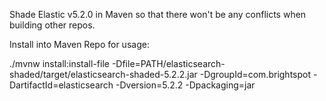 Shade Elastic v5.2.0 in Maven so that there won't be any conflicts when building other repos.

Install into Maven Repo for usage:

./mvnw install:install-file -Dfile=PATH/elasticsearch-shaded/target/elasticsearch-shaded-5.2.2.jar -DgroupId=com.brightspot -DartifactId=elasticsearch -Dversion=5.2.2 -Dpackaging=jar

